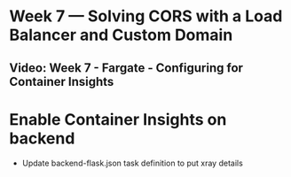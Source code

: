 # Week 7 — Solving CORS with a Load Balancer and Custom Domain

## Video: Week 7 - Fargate - Configuring for Container Insights

# Enable Container Insights on backend
- Update backend-flask.json task definition to put xray details